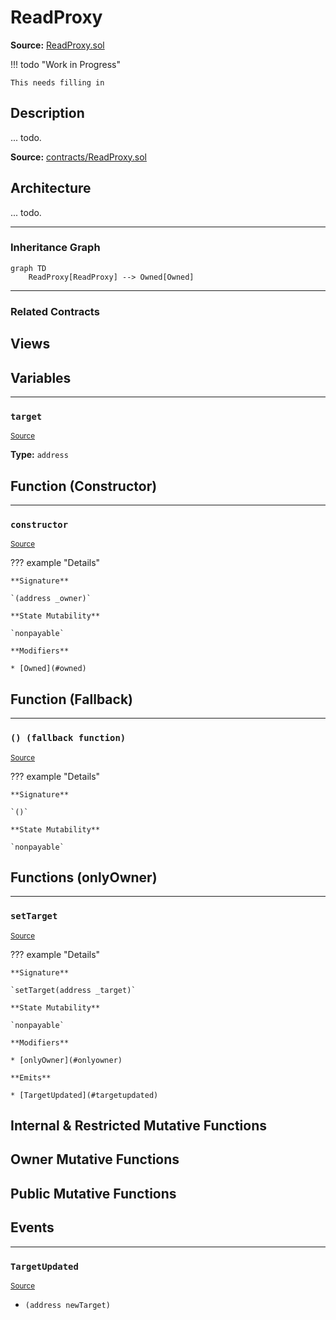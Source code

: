 # ReadProxy

**Source:** [ReadProxy.sol](https://github.com/Synthetixio/synthetix/blob/master/contracts/ReadProxy.sol)


!!! todo "Work in Progress"


    This needs filling in

## Description

... todo.



**Source:** [contracts/ReadProxy.sol](https://github.com/Synthetixio/synthetix/tree/develop/contracts/ReadProxy.sol)

## Architecture

... todo.


<!--centered-image>
    ![Architecture Graph](../img/graphs/todo-architecture.svg)
</centered-image-->















---
### Inheritance Graph

```mermaid
graph TD
    ReadProxy[ReadProxy] --> Owned[Owned]
```


---
### Related Contracts

## Views

## Variables


---
### `target`

<sub>[Source](https://github.com/Synthetixio/synthetix/tree/develop/contracts/ReadProxy.sol#L10)</sub>





**Type:** `address`

## Function (Constructor)


---
### `constructor`

<sub>[Source](https://github.com/Synthetixio/synthetix/tree/develop/contracts/ReadProxy.sol#L12)</sub>



??? example "Details"

    **Signature**

    `(address _owner)`

    **State Mutability**

    `nonpayable`

    **Modifiers**

    * [Owned](#owned)

## Function (Fallback)


---
### `() (fallback function)`

<sub>[Source](https://github.com/Synthetixio/synthetix/tree/develop/contracts/ReadProxy.sol#L19)</sub>



??? example "Details"

    **Signature**

    `()`

    **State Mutability**

    `nonpayable`

## Functions (onlyOwner)


---
### `setTarget`

<sub>[Source](https://github.com/Synthetixio/synthetix/tree/develop/contracts/ReadProxy.sol#L14)</sub>



??? example "Details"

    **Signature**

    `setTarget(address _target)`

    **State Mutability**

    `nonpayable`

    **Modifiers**

    * [onlyOwner](#onlyowner)

    **Emits**

    * [TargetUpdated](#targetupdated)

## Internal & Restricted Mutative Functions

## Owner Mutative Functions

## Public Mutative Functions

## Events


---
### `TargetUpdated`

<sub>[Source](https://github.com/Synthetixio/synthetix/tree/develop/contracts/ReadProxy.sol#L36)</sub>



- `(address newTarget)`

